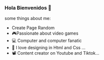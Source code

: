 ### Hola Bienvenidos 👋


some things about me:

- Create Page Random
- 🎮Passionate about video games
- 💻 Computer and computer fanatic
- 🎨 I love designing in Html and Css ...
- 📽 Content creator on Youtube and Tiktok...

